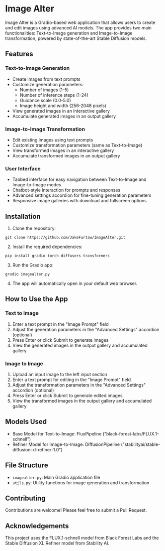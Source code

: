 # Image Alter

Image Alter is a Gradio-based web application that allows users to create and edit images using advanced AI models. 
The app provides two main functionalities: Text-to-Image generation and Image-to-Image transformation, powered by 
state-of-the-art Stable Diffusion models.

## Features

### Text-to-Image Generation
- Create images from text prompts
- Customize generation parameters:
  - Number of images (1-5)
  - Number of inference steps (1-24)
  - Guidance scale (0.0-5.0)
  - Image height and width (256-2048 pixels)
- View generated images in an interactive gallery
- Accumulate generated images in an output gallery

### Image-to-Image Transformation
- Edit existing images using text prompts
- Customize transformation parameters (same as Text-to-Image)
- View transformed images in an interactive gallery
- Accumulate transformed images in an output gallery

### User Interface
- Tabbed interface for easy navigation between Text-to-Image and Image-to-Image modes
- Chatbot-style interaction for prompts and responses
- Advanced settings accordion for fine-tuning generation parameters
- Responsive image galleries with download and fullscreen options

## Installation

1. Clone the repository:
```
git clone https://github.com/JakeFurtaw/ImageAlter.git
```

2. Install the required dependencies:
```
pip install gradio torch diffusers transformers
```

3. Run the Gradio app:
```
gradio imagealter.py
```

4. The app will automatically open in your default web browser.

## How to Use the App

### Text to Image
1. Enter a text prompt in the "Image Prompt" field
2. Adjust the generation parameters in the "Advanced Settings" accordion (optional)
3. Press Enter or click Submit to generate images
4. View the generated images in the output gallery and accumulated gallery

### Image to Image
1. Upload an input image to the left input section
2. Enter a text prompt for editing in the "Image Prompt" field
3. Adjust the transformation parameters in the "Advanced Settings" accordion (optional)
4. Press Enter or click Submit to generate edited images
5. View the transformed images in the output gallery and accumulated gallery

## Models Used

- Base Model for Text-to-Image: FluxPipeline ("black-forest-labs/FLUX.1-schnell")
- Refiner Model for Image-to-Image: DiffusionPipeline ("stabilityai/stable-diffusion-xl-refiner-1.0")

## File Structure

- `imagealter.py`: Main Gradio application file
- `utils.py`: Utility functions for image generation and transformation

## Contributing

Contributions are welcome! Please feel free to submit a Pull Request.

## Acknowledgements

This project uses the FLUX.1-schnell model from Black Forest Labs and the Stable Diffusion XL Refiner model 
from Stability AI.

